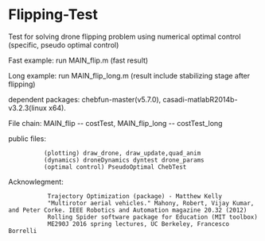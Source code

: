 # Flipping-Test
Test for solving drone flipping problem using numerical optimal control (specific, pseudo optimal control)

Fast example: run MAIN_flip.m (fast result)

Long example: run MAIN_flip_long.m (result include stabilizing stage after flipping)

dependent packages: chebfun-master(v5.7.0), casadi-matlabR2014b-v3.2.3(linux x64).

File chain: MAIN_flip -- costTest, MAIN_flip_long -- costTest_long

public files: 
              
              (plotting) draw_drone, draw_update,quad_anim
              (dynamics) droneDynamics dyntest drone_params
              (optimal control) PseudoOptimal ChebTest

Acknowlegment:

               Trajectory Optimization (package) - Matthew Kelly
               "Multirotor aerial vehicles." Mahony, Robert, Vijay Kumar, and Peter Corke. IEEE Robotics and Automation magazine 20.32 (2012)               
               Rolling Spider software package for Education (MIT toolbox)
               ME290J 2016 spring lectures, UC Berkeley, Francesco Borrelli

